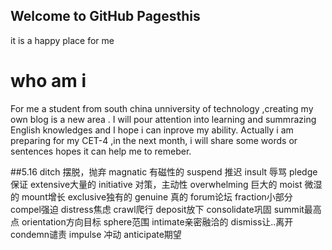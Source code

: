 ## Welcome to GitHub Pagesthis 
it is a happy place for me




# who am i 


For me a student from south china unniversity of technology ,creating my own blog is a new area . I will pour attention into learning and summrazing English knowledges and I hope i can inprove my ability.
Actually  i am preparing for my CET-4 ,in the next month, i will share some words or sentences hopes it can help me to remeber.

##5.16
ditch  摆脱，抛弃 magnatic 有磁性的 suspend 推迟 insult 辱骂 pledge保证 extensive大量的 initiative 对策，主动性 overwhelming 巨大的 moist 微湿的 mount增长 exclusive独有的 genuine 真的 forum论坛 fraction小部分 compel强迫 distress焦虑 crawl爬行 deposit放下 consolidate巩固 summit最高点 orientation方向目标 sphere范围 intimate亲密融洽的 dismiss让..离开 condemn谴责 impulse 冲动 anticipate期望 



